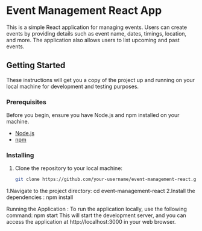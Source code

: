 # Event Management React App
This is a simple React application for managing events. Users can create events by providing details such as event name, dates, timings, location, and more. The application also allows users to list upcoming and past events.

## Getting Started
These instructions will get you a copy of the project up and running on your local machine for development and testing purposes.

### Prerequisites
Before you begin, ensure you have Node.js and npm installed on your machine.
- [Node.js](https://nodejs.org/)
- [npm](https://www.npmjs.com/)

### Installing
1. Clone the repository to your local machine:
   ```bash
   git clone https://github.com/your-username/event-management-react.git
   
1.Navigate to the project directory:
    cd event-management-react
2.Install the dependencies :
    npm install
    
Running the Application :
To run the application locally, use the following command:
    npm start
This will start the development server, and you can access the application at http://localhost:3000 in your web browser.
